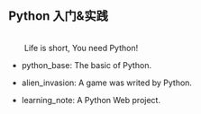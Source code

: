 ## Python 入门&**实践**
<br>
&emsp;&emsp;Life is short, You need Python!

- python_base: The basic of Python.

- alien_invasion: A game was writed by Python.

- learning_note: A Python Web project.

